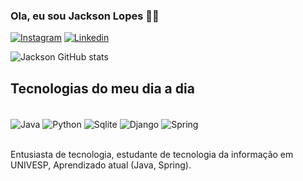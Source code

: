 ### Ola, eu sou Jackson Lopes 🤙🏽

[![Instagram](https://img.shields.io/badge/Instagram-E4405F?style=for-the-badge&logo=instagram&logoColor=white)](https://www.instagram.com/jacksonnlopesss?igsh=Nm96M3YwdWVuNzd4)
[![Linkedin](https://img.shields.io/badge/LinkedIn-0077B5?style=for-the-badge&logo=linkedin&logoColor=white)](https://www.linkedin.com/in/jackson-lopes-638563301)

![Jackson GitHub stats](https://github-readme-stats.vercel.app/api?username=JacksonLopesdev&show_icons=true&theme=transparent)

## Tecnologias do meu dia a dia
<div style="display: inline_block"><br/>
  <img align="center" alt="Java" src="https://img.shields.io/badge/Java-ED8B00?style=for-the-badge&logo=openjdk&logoColor=white"/>
  <img align="center" alt="Python" src="https://img.shields.io/badge/Python-3776AB?style=for-the-badge&logo=python&logoColor=white"/>
  <img align="center" alt="Sqlite" src="https://img.shields.io/badge/SQLite-07405E?style=for-the-badge&logo=sqlite&logoColor=white"/>
  <img align="center" alt="Django" src="https://img.shields.io/badge/Django-092E20?style=for-the-badge&logo=django&logoColor=white"/>
  <img align="center" alt="Spring" src="https://img.shields.io/badge/Spring-6DB33F?style=for-the-badge&logo=spring&logoColor=white"/>
</div><br/>

Entusiasta de tecnologia, estudante de tecnologia da informação em UNIVESP, Aprendizado atual (Java, Spring).

